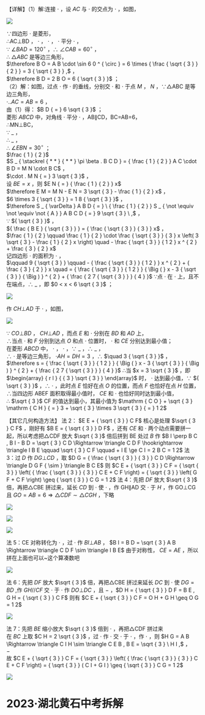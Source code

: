 【详解】（1）解∶连接 $\cdot$ ，设 $A C$ 与 $\cdot$ 的交点为 $\cdot$ ，如图，

![](<../../qs_image_DB/专题2-6__逆等线之乾坤大挪移（解析版）/cddb1320ec5f6baeeceb631d2b77996de1fe61f37e145b464be57232c3b259b8.jpg>)

∵四边形 $\cdot$ 是菱形，  
∴AC⊥BD ， $\cdot$ ， $\cdot$ ， $\cdot$ 平分 $\cdot$ ，  
∵ $\angle B A D = 1 2 0 ^ { \circ }$ ，∴ $\angle C A B { = } 6 0 ^ { \circ }$ ，  
∴ $\triangle A B C$ 是等边三角形，  
$\therefore B O = A B \cdot \sin 6 0 ^ { \circ } = 6 \times { \frac { \sqrt { 3 } } { 2 } } = 3 { \sqrt { 3 } } ,$ ，  
$\therefore B D = 2 B O = 6 { \sqrt { 3 } }$ ；  
（2）解：如图，过点 $\cdot$ 作 $\cdot$ 的垂线，分别交 $\cdot$ 和 $\cdot$ 于点 $M$ ， $N$ ，∵△ABC 是等边三角形，  
$\scriptstyle \cdot . . A C = A B = 6$ ，  
由（1）得： $B D { = } 6 \sqrt { 3 }$ ；  
菱形 $A B C D$ 中，对角线 $\cdot$ 平分 $\cdot$ ，AB∥CD，BC=AB=6，  
∴MN⊥BC，  
∵ $\_$ ，  
∴ $\_$ ，  
∴ $\angle E B N = 3 0 ^ { \circ }$ ；  
$\frac { 1 } { 2 }$   
$S _ { \stackrel { * * } { * * } \pi \beta . B C D } = { \frac { 1 } { 2 } } A C \cdot B D = M N \cdot B C$ ，  
$\cdot . M N { = } 3 \sqrt { 3 }$ ，  
设 $B E { = } x$ ，则 $E N { = } { \frac { 1 } { 2 } } x$   
$\therefore E M = M N - E N = 3 \sqrt { 3 } - \frac { 1 } { 2 } x$ ，  
$6 \times 3 { \sqrt { 3 } } = 1 8 { \sqrt { 3 } }$ ，  
$\therefore S _ { \varDelta } A B D { = } \ { \frac { 1 } { 2 } } S _ { \not \equiv \not \equiv \not { A } } A B C D { = } 9 \sqrt { 3 } \ ,$ ，  
∵ ${ \sqrt { 3 } }$ ，  
${ \frac { B E } { \sqrt { 3 } } } = { \frac { \sqrt { 3 } } { 3 } } x$ ，  
$\frac { 1 } { 2 } \qquad \frac { 1 } { 2 } \cdot \frac { \sqrt { 3 } } { 3 } x \left( 3 \sqrt { 3 } - \frac { 1 } { 2 } x \right) \quad - \frac { \sqrt { 3 } } { 1 2 } x ^ { 2 } + \frac { 3 } { 2 } x$   
记四边形 $\cdot$ 的面积为 $\cdot$ ，  
$\qquad 9 { \sqrt { 3 } } \qquad - { \frac { \sqrt { 3 } } { 1 2 } } x ^ { 2 } + { \frac { 3 } { 2 } } x \quad = { \frac { \sqrt { 3 } } { 1 2 } } { \Big ( } x - 3 { \sqrt { 3 } } { \Big ) } ^ { 2 } + { \frac { 2 7 { \sqrt { 3 } } } { 4 } }$ ∵点 $\cdot$ 在 $\cdot$ 上，且不在端点，∴ $\_$ ，即 $0 < x < 6 \sqrt { 3 }$ ；

![](<../../qs_image_DB/专题2-6__逆等线之乾坤大挪移（解析版）/d7073497581268b67e43d3af1d53f4b89e5e4367fba64ee739bb2c799d8e35fb.jpg>)

作 $C H \bot A D$ 于 $\cdot$ ，如图，

![](<../../qs_image_DB/专题2-6__逆等线之乾坤大挪移（解析版）/6fcca3e7f7d983a95dea2eba17f7595618f5ed1bd69712df7fcaad5265ed3ff4.jpg>)

∵ $C O \bot B D$ ， $C H \bot A D$ ，而点 $E$ 和 $\cdot$ 分别在 $B D$ 和 $A D$ 上，  
∴当点 $\cdot$ 和 $F$ 分别到达点 $O$ 和点 $\cdot$ 位置时， $\cdot$ 和 $C E$ 分别达到最小值；  
在菱形 $A B C D$ 中， $\cdot$ ， $\cdot$ ，∵ $\_$ ，∴ $\_$ ，  
∴ $\cdot$ 是等边三角形， $\cdot A H { = } D H { = } 3$ ，∴ $\quad 3 { \sqrt { 3 } }$ ，  
$\therefore s = { \frac { \sqrt { 3 } } { 1 2 } } { \Big ( } x - 3 { \sqrt { 3 } } { \Big ) } ^ { 2 } + { \frac { 2 7 { \sqrt { 3 } } } { 4 } }$ ∴当 $x = 3 \sqrt { 3 }$ ，即 $\begin{array} { r l } { { 3 } \sqrt { 3 } } \end{array}$ 时， $\cdot$ 达到最小值，∵ ${ \sqrt { 3 } }$ ，∴ $\cdot$ ，此时点 $E$ 恰好在点 $O$ 的位置，而点 $F$ 也恰好在点 $H$ 位置，∴当四边形 ABEF 面积取得最小值时， $C E$ 和 $\cdot$ 也恰好同时达到最小值，  
∴ $\sqrt { 3 }$ CF 的值达到最小，其最小值为 $\mathrm { C O } + \sqrt { 3 } \mathrm { C H } { = } 3 + \sqrt { 3 } \times 3 \sqrt { 3 } { = } 1 2$

【其它几何构造方法】 法 2： $E E + { \sqrt { 3 } } C F$ 核心是处理 $\sqrt { 3 } C F$ ，刚好有 $B E = { \sqrt { 3 } } D F$ ，还有 $C E$ 和 $\cdot$ 两个动点需要拼一起，所以考虑把△CDF 放大 $\sqrt { 3 }$ 倍后拼到 BE 处过 $B$ 作 $B I \perp B C , B I - B D = \sqrt { 3 } C D \Rightarrow \triangle C D F \hookrightarrow \triangle I B E \qquad \sqrt { 3 } C F \qquad + I E \ge C I = 2 B C = 1 2$ 法 3：过 $D$ 作 $D G \bot C D$ ，取 $D G = { \frac { \sqrt { 3 } } { 3 } } C D \Rightarrow \triangle D G F { \sim } \triangle B C E$ 则 $C E + { \sqrt { 3 } } C F = { \sqrt { 3 } } \left( { \frac { \sqrt { 3 } } { 3 } } C E + C F \right) = { \sqrt { 3 } } \left( G F + C F \right) \geq { \sqrt { 3 } } C G = 1 2$ 法 4：先把 $D F$ 放大 $\sqrt { 3 }$ 倍，再把△CBE 拼过来，延长 $C D$ 到 $\cdot$ 使 $\cdot$ ，作 GH∥AD 交 $\cdot$ 于 $H$ ，作 GO⊥CG 且 $G O = A B = 6 \Rightarrow \triangle C D F \sim \triangle C G H$ ，下略

![](<../../qs_image_DB/专题2-6__逆等线之乾坤大挪移（解析版）/136ce02f734e46e15b69e220f21bc1257d3639048c902090379e8b020e7c07a7.jpg>)

![](<../../qs_image_DB/专题2-6__逆等线之乾坤大挪移（解析版）/40071be630eb1cd7842a9848ad2587ff4896f81794b5c0fdd4911509caa57ae0.jpg>)

![](<../../qs_image_DB/专题2-6__逆等线之乾坤大挪移（解析版）/303c814a8463ca552c5672c1699d7d1dd4682c15cc6512f4a54ff9d4966a6556.jpg>)

法 5：CE 对称转化为 $\cdot$ ，过 $\cdot$ 作 $B I \bot A B$ ， $B I = B D = \sqrt { 3 } A B \Rightarrow \triangle C D F \sim \triangle I B E$ 由于对称性， $C E { = } A E$ ，所以拼在上面也可以\~这个算凑数吧

![](<../../qs_image_DB/专题2-6__逆等线之乾坤大挪移（解析版）/447bc141e6e8ca084b1a76608ac239257c9e4b8512c1623890137af74955a036.jpg>)

法 6：先把 $D F$ 放大 $\sqrt { 3 }$ 倍，再把△CBE 拼过来延长 $D C$ 到 $\cdot$ 使 $D G = B D$ ,作 $G H / / C F$ 交 $\cdot$ 于 $\cdot$ 作 $D O \bot D C$ ，且 $-$ ，$D H = { \sqrt { 3 } } D F = B E , G H = { \sqrt { 3 } } C F$ 则有 $C E + { \sqrt { 3 } } C F = O H + G H \geq O G = 1 2$

![](<../../qs_image_DB/专题2-6__逆等线之乾坤大挪移（解析版）/349df570af961d0b8a0796b1619fb9530e7d290f47f8c7493e8d42b1ad69bfc5.jpg>)

法 7：先把 $B E$ 缩小放大 $\sqrt { 3 }$ 倍到 $\cdot$ ，再把△CDF 拼过来  
在 $B C$ 上取 $C H = 2 \sqrt { 3 }$ ，过 $\cdot$ 作 $\cdot$ 交 $\cdot$ 于 $\cdot$ ，作 $\cdot$ ，则 $H G = A B \Rightarrow \triangle C I H \sim \triangle C E B , B E = \sqrt { 3 } \ H I ,$ ，  
$-$   
故 $C E + { \sqrt { 3 } } C F = { \sqrt { 3 } } \left( { \frac { \sqrt { 3 } } { 3 } } C E + C F \right) = { \sqrt { 3 } } ( C I + G I ) \geq { \sqrt { 3 } } C G = 1 2$

![](<../../qs_image_DB/专题2-6__逆等线之乾坤大挪移（解析版）/d239ee7fa5b878198acdebe8a59d9a72eeb4b3265c36fc8d5930d61e23a840b3.jpg>)

# 2023·湖北黄石中考拆解
